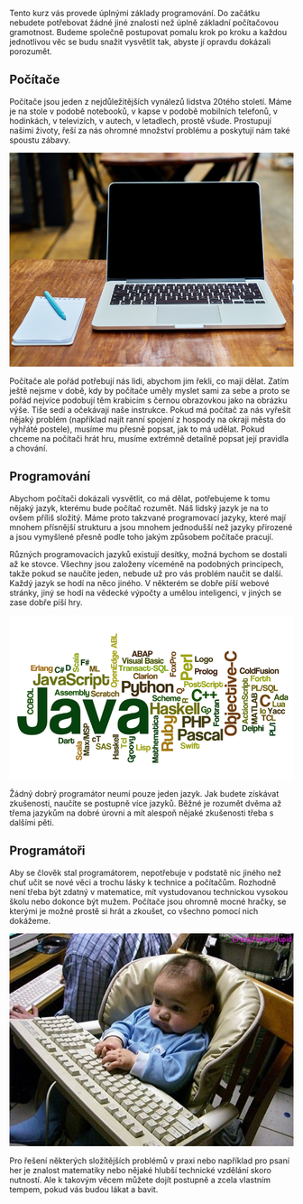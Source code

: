 Tento kurz vás provede úplnými základy programování. Do začátku nebudete potřebovat žádné jiné znalosti než úplně základní počítačovou gramotnost. Budeme společně postupovat pomalu krok po kroku a každou jednotlivou věc se budu snažit vysvětlit tak, abyste jí opravdu dokázali porozumět.

## Počítače

Počítače jsou jeden z nejdůležitějších vynálezů lidstva 20tého století. Máme je na stole v podobě notebooků, v kapse v podobě mobilních telefonů, v hodinkách, v televizích, v autech, v letadlech, prostě všude. Prostupují našimi životy, řeší za nás ohromné množství problému a poskytují nám také spoustu zábavy.

![Notebook](assets/computer.jpg)

Počítače ale pořád potřebují nás lidi, abychom jim řekli, co mají dělat. Zatím ještě nejsme v době, kdy by počítače uměly myslet sami za sebe a proto se pořád nejvíce podobují těm krabicím s černou obrazovkou jako na obrázku výše. Tiše sedí a očekávají naše instrukce. Pokud má počítač za nás vyřešit nějaký problém (například najít ranní spojení z hospody na okraji města do vyhřáté postele), musíme mu přesně popsat, jak to má udělat. Pokud chceme na počítači hrát hru, musíme extrémně detailně popsat její pravidla a chování.

## Programování

Abychom počítači dokázali vysvětlit, co má dělat, potřebujeme k tomu nějaký jazyk, kterému bude počítač rozumět. Náš lidský jazyk je na to ovšem příliš složitý. Máme proto takzvané programovací jazyky, které mají mnohem přísnější strukturu a jsou mnohem jednodušší než jazyky přirozené a jsou vymyšlené přesně podle toho jakým způsobem počítače pracují.

Různých programovacích jazyků existují desítky, možná bychom se dostali až ke stovce. Všechny jsou založeny víceméně na podobných principech, takže pokud se naučíte jeden, nebude už pro vás problém naučit se další. Každý jazyk se hodí na něco jiného. V některém se dobře píší webové stránky, jiný se hodí na vědecké výpočty a umělou inteligenci, v jiných se zase dobře píší hry.

![Programovací jazyky](assets/programming-languages.png)

Žádný dobrý programátor neumí pouze jeden jazyk. Jak budete získávat zkušenosti, naučíte se postupně více jazyků. Běžné je rozumět dvěma až třema jazykům na dobré úrovni a mít alespoň nějaké zkušenosti třeba s dalšími pěti.

## Programátoři

Aby se člověk stal programátorem, nepotřebuje v podstatě nic jiného než chuť učit se nové věci a trochu lásky k technice a počítačům. Rozhodně není třeba být zdatný v matematice, mít vystudovanou technickou vysokou školu nebo dokonce být mužem. Počítače jsou ohromně mocné hračky, se kterými je možné prostě si hrát a zkoušet, co všechno pomocí nich dokážeme.

![Dítě programuje](assets/baby.jpg)

Pro řešení některých složitějších problémů v praxi nebo například pro psaní her je znalost matematiky nebo nějaké hlubší technické vzdělání skoro nutností. Ale k takovým věcem můžete dojít postupně a zcela vlastním tempem, pokud vás budou lákat a bavit.
